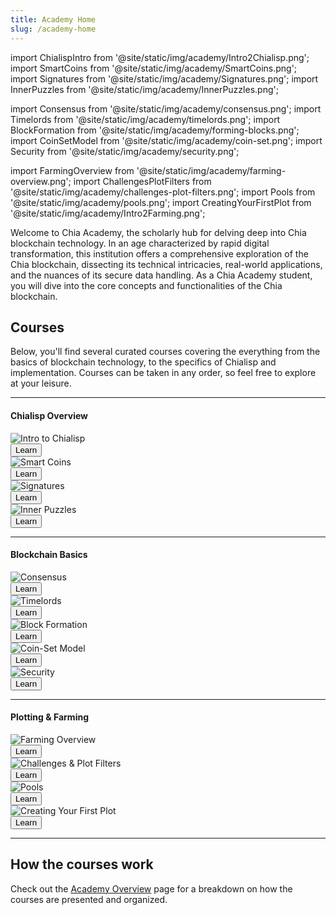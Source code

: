 ```yaml
---
title: Academy Home
slug: /academy-home
---
```


import ChialispIntro from '@site/static/img/academy/Intro2Chialisp.png';
import SmartCoins from '@site/static/img/academy/SmartCoins.png';
import Signatures from '@site/static/img/academy/Signatures.png';
import InnerPuzzles from '@site/static/img/academy/InnerPuzzles.png';

import Consensus from '@site/static/img/academy/consensus.png';
import Timelords from '@site/static/img/academy/timelords.png';
import BlockFormation from '@site/static/img/academy/forming-blocks.png';
import CoinSetModel from '@site/static/img/academy/coin-set.png';
import Security from '@site/static/img/academy/security.png';

import FarmingOverview from '@site/static/img/academy/farming-overview.png';
import ChallengesPlotFilters from '@site/static/img/academy/challenges-plot-filters.png';
import Pools from '@site/static/img/academy/pools.png';
import CreatingYourFirstPlot from '@site/static/img/academy/Intro2Farming.png';

Welcome to Chia Academy, the scholarly hub for delving deep into Chia blockchain technology. In an age characterized by rapid digital transformation, this institution offers a comprehensive exploration of the Chia blockchain, dissecting its technical intricacies, real-world applications, and the nuances of its secure data handling. As a Chia Academy student, you will dive into the core concepts and functionalities of the Chia blockchain.

## Courses

Below, you'll find several curated courses covering the everything from the basics of blockchain technology, to the specifics of Chialisp and implementation. Courses can be taken in any order, so feel free to explore at your leisure.

---

#### Chialisp Overview

<div class="horizontal-scroll-wrapper">
  <div class="horizontal-scroll squares">
    <div class="card-demo">
      <div class="card">
        <div class="card__image">
          <img src={ChialispIntro} alt='Intro to Chialisp' />
        </div>
        <div class="card__footer">
          <a href='https://docs.chia.net/chialisp-intro'>
          <button class="button button--primary button--block">Learn</button>
          </a>
        </div>
      </div>
    </div>
    <div class="card-demo">
      <div class="card">
        <div class="card__image">
          <img src={SmartCoins} alt='Smart Coins' />
        </div>
        <div class="card__footer">
          <a href='https://docs.chia.net/chialisp-smart-coin'>
          <button class="button button--primary button--block">Learn</button>
          </a>
        </div>
      </div>
    </div>
    <div class="card-demo">
      <div class="card">
        <div class="card__image">
          <img src={Signatures} alt='Signatures' />
        </div>
        <div class="card__footer">
          <a href='https://docs.chia.net/chialisp-signatures'>
          <button class="button button--primary button--block">Learn</button>
          </a>
        </div>
      </div>
    </div>
    <div class="card-demo">
      <div class="card">
        <div class="card__image">
          <img src={InnerPuzzles} alt='Inner Puzzles' />
        </div>
        <div class="card__footer">
          <a href='https://docs.chia.net/chialisp-inner-puzzle'>
          <button class="button button--primary button--block">Learn</button>
          </a>
        </div>
      </div>
    </div>
  </div>
</div>

---

#### Blockchain Basics

<div class="horizontal-scroll-wrapper">
  <div class="horizontal-scroll squares">
    <div class="card-demo">
      <div class="card">
        <div class="card__image">
          <img src={Consensus} alt='Consensus'/>
        </div>
        <div class="card__footer">
          <a href='https://docs.chia.net/consensus-basics'>
          <button class="button button--primary button--block">Learn</button>
          </a>
        </div>
      </div>
    </div>
    <div class="card-demo">
      <div class="card">
        <div class="card__image">
          <img src={Timelords} alt='Timelords' />
        </div>
        <div class="card__footer">
          <a href='https://docs.chia.net/timelord-basics'>
          <button class="button button--primary button--block">Learn</button>
          </a>
        </div>
      </div>
    </div>
    <div class="card-demo">
      <div class="card">
        <div class="card__image">
          <img src={BlockFormation} alt='Block Formation' />
        </div>
        <div class="card__footer">
          <a href='https://docs.chia.net/block-formation-basics'>
          <button class="button button--primary button--block">Learn</button>
          </a>
        </div>
      </div>
    </div>
    <div class="card-demo">
      <div class="card">
        <div class="card__image">
          <img src={CoinSetModel} alt='Coin-Set Model' />
        </div>
        <div class="card__footer">
          <a href='https://docs.chia.net/coinset-basics'>
          <button class="button button--primary button--block">Learn</button>
          </a>
        </div>
      </div>
    </div>
    <div class="card-demo">
      <div class="card">
        <div class="card__image">
          <img src={Security} alt='Security' />
        </div>
        <div class="card__footer">
          <a href='https://docs.chia.net/security-basics'>
          <button class="button button--primary button--block">Learn</button>
          </a>
        </div>
      </div>
    </div>
  </div>
</div>

---

#### Plotting & Farming

<div class="horizontal-scroll-wrapper">
  <div class="horizontal-scroll squares">
    <div class="card-demo">
      <div class="card">
        <div class="card__image">
          <img src={FarmingOverview} alt='Farming Overview' />
        </div>
        <div class="card__footer">
          <a href='https://docs.chia.net/farming-overview'>
          <button class="button button--primary button--block">Learn</button>
          </a>
        </div>
      </div>
    </div>
    <div class="card-demo">
      <div class="card">
        <div class="card__image">
          <img src={ChallengesPlotFilters} alt='Challenges & Plot Filters' />
        </div>
        <div class="card__footer">
          <a href='https://docs.chia.net/challenges-plot-filters'>
          <button class="button button--primary button--block">Learn</button>
          </a>
        </div>
      </div>
    </div>
    <div class="card-demo">
      <div class="card">
        <div class="card__image">
          <img src={Pools} alt='Pools' />
        </div>
        <div class="card__footer">
          <a href='https://docs.chia.net/pools'>
          <button class="button button--primary button--block">Learn</button>
          </a>
        </div>
      </div>
    </div>
    <div class="card-demo">
      <div class="card">
        <div class="card__image">
          <img src={CreatingYourFirstPlot} alt='Creating Your First Plot' />
        </div>
        <div class="card__footer">
          <a href='https://docs.chia.net/first-plot'>
          <button class="button button--primary button--block">Learn</button>
          </a>
        </div>
      </div>
    </div>
  </div>
</div>

---

## How the courses work

Check out the [Academy Overview](https://docs.chia.net/academy-overview) page for a breakdown on how the courses are presented and organized.
